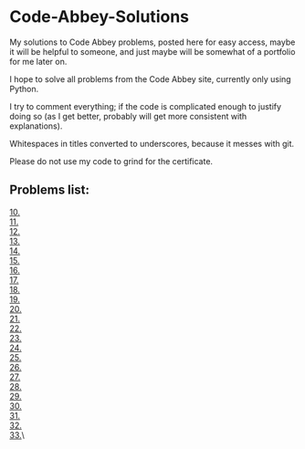 # Code-Abbey-Solutions
My solutions to Code Abbey problems, posted here for easy access, maybe it will be helpful to someone, and just maybe will be somewhat of a portfolio for me later on.

I hope to solve all problems from the Code Abbey site, currently only using Python.

I try to comment everything; if the code is complicated enough to justify doing so (as I get better, probably will get more consistent with explanations).

Whitespaces in titles converted to underscores, because it messes with git.

Please do not use my code to grind for the certificate.

## Problems list:
[10.](https://github.com/Kkomek21/Code-Abbey-Solutions/blob/master/%2310%20%20Linear_Function)\
[11.](https://github.com/Kkomek21/Code-Abbey-Solutions/blob/master/%2311%20%20Sum_of_digits)\
[12.](https://github.com/Kkomek21/Code-Abbey-Solutions/blob/master/%2312%20Modulo_and_time_difference)\
[13.](https://github.com/Kkomek21/Code-Abbey-Solutions/blob/master/%2313%20Weighted_sum_of_digits)\
[14.](https://github.com/Kkomek21/Code-Abbey-Solutions/blob/master/%2314%20Modular_Calculator)\
[15.](https://github.com/Kkomek21/Code-Abbey-Solutions/blob/master/%2315%20Maximum_of_array)\
[16.](https://github.com/Kkomek21/Code-Abbey-Solutions/blob/master/%2316%20Average_of_an_array)\
[17.](https://github.com/Kkomek21/Code-Abbey-Solutions/blob/master/%2317%20Array_Checksum)\
[18.](https://github.com/Kkomek21/Code-Abbey-Solutions/blob/master/%2310%20%20Linear_Function)\
[19.](https://github.com/Kkomek21/Code-Abbey-Solutions/blob/master/%2318%20Square_Root)\
[20.](https://github.com/Kkomek21/Code-Abbey-Solutions/blob/master/%2320%20%20Vowel_Count)\
[21.](https://github.com/Kkomek21/Code-Abbey-Solutions/blob/master/%2321%20%20Array_Counters)\
[22.](https://github.com/Kkomek21/Code-Abbey-Solutions/blob/master/%2322%20%20Two_Printers)\
[23.](https://github.com/Kkomek21/Code-Abbey-Solutions/blob/master/%2323%20%20Bubble_in_Array)\
[24.](https://github.com/Kkomek21/Code-Abbey-Solutions/blob/master/%2324%20%20Neumann's_Random_Generator)\
[25.](https://github.com/Kkomek21/Code-Abbey-Solutions/blob/master/%2325%20Linear_Congruential_Generator)\
[26.](https://github.com/Kkomek21/Code-Abbey-Solutions/blob/master/%2326%20Greatest_Common_Divisor)\
[27.](https://github.com/Kkomek21/Code-Abbey-Solutions/blob/master/%2327%20Bubble_Sort)\
[28.](https://github.com/Kkomek21/Code-Abbey-Solutions/blob/master/%2328%20Body_Mass_Index)\
[29.](https://github.com/Kkomek21/Code-Abbey-Solutions/blob/master/%2329%20Sort_with_Indexes)\
[30.](https://github.com/Kkomek21/Code-Abbey-Solutions/blob/master/%2330%20Rotate_String)\
[31.](https://github.com/Kkomek21/Code-Abbey-Solutions/blob/master/%2331%20Rotate_String)\
[32.](https://github.com/Kkomek21/Code-Abbey-Solutions/blob/master/%2332%20Josephus_Problem)\
[33.](https://github.com/Kkomek21/Code-Abbey-Solutions/blob/master/%2333%20Parity_Control)\
